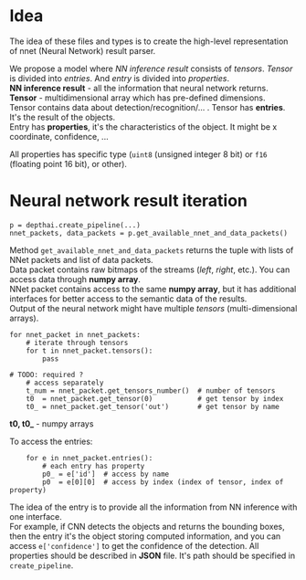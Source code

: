 # Idea
The idea of these files and types is to create the high-level representation of nnet (Neural Network) result parser.  

We propose a model where *NN inference result* consists of *tensors*. *Tensor* is divided into *entries*. And *entry* is divided into *properties*.  
**NN inference result** - all the information that neural network returns.  
**Tensor** - multidimensional array which has pre-defined dimensions.  
Tensor contains data about detection/recognition/... . Tensor has **entries**. It's the result of the objects.  
Entry has **properties**, it's the characteristics of the object. It might be x coordinate, confidence, ...  

All properties has specific type (`uint8` (unsigned integer 8 bit) or `f16` (floating point 16 bit), or other).  

# Neural network result iteration
```
p = depthai.create_pipeline(...)
nnet_packets, data_packets = p.get_available_nnet_and_data_packets()
```
Method `get_available_nnet_and_data_packets` returns the tuple with lists of NNet packets and list of data packets.  
Data packet contains raw bitmaps of the streams (*left*, *right*, etc.). You can access data through **numpy array**.  
NNet packet contains access to the same **numpy array**, but it has additional interfaces for better access to the semantic data of the results.  
Output of the neural network might have multiple *tensors* (multi-dimensional arrays).  

```
for nnet_packet in nnet_packets:
    # iterate through tensors
    for t in nnet_packet.tensors():
        pass

# TODO: required ?
    # access separately
    t_num = nnet_packet.get_tensors_number()  # number of tensors
    t0  = nnet_packet.get_tensor(0)           # get tensor by index
    t0_ = nnet_packet.get_tensor('out')       # get tensor by name
```

**t0, t0_** - numpy arrays  

To access the entries:
```
    for e in nnet_packet.entries():
        # each entry has property
        p0_ = e['id']  # access by name
        p0  = e[0][0]  # access by index (index of tensor, index of property)
```

The idea of the entry is to provide all the information from NN inference with one interface.  
For example, if CNN detects the objects and returns the bounding boxes, then the entry it's the object storing computed information, and you can access `e['confidence']` to get the confidence of the detection. All properties should be described in **JSON** file. It's path should be specified in `create_pipeline`.  
